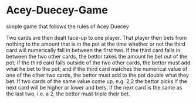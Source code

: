 # Acey-Duecey-Game
simple game that follows the rules of Acey Duecey 

Two cards are then dealt face-up to one player. That player then bets from nothing to the amount that is in the pot at the time whether or not the third card will numerically fall in between the first two. If the third card falls in between the two other cards, the bettor takes the amount he bet out of the pot; if the third card falls outside of the two other cards, the bettor must add what he bet to the pot; and if the third card matches the numerical value of one of the other two cards, the bettor must add to the pot double what they bet. If two cards of the same value come up, e.g. 2,2 the bettor picks if the next card will be higher or lower and bets. If the next card is the same as the last two, i.e. a 2, the bettor must triple their bet.

